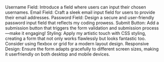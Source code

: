 Username Field: Introduce a field where users can input their chosen usernames.
Email Field: Craft a sleek email input field for users to provide their email addresses.
Password Field: Design a secure and user-friendly password input field that reflects my
coding prowess.
Submit Button: Add a submission button that triggers the form validation and submission
process—make it engaging!
Styling: Apply my artistic touch with CSS styling, creating a form that not only works
flawlessly but looks fantastic too. Consider using flexbox or grid for a modern layout design.
Responsive Design: Ensure the form adapts gracefully to different screen sizes, making it userfriendly on both desktop and mobile devices.
